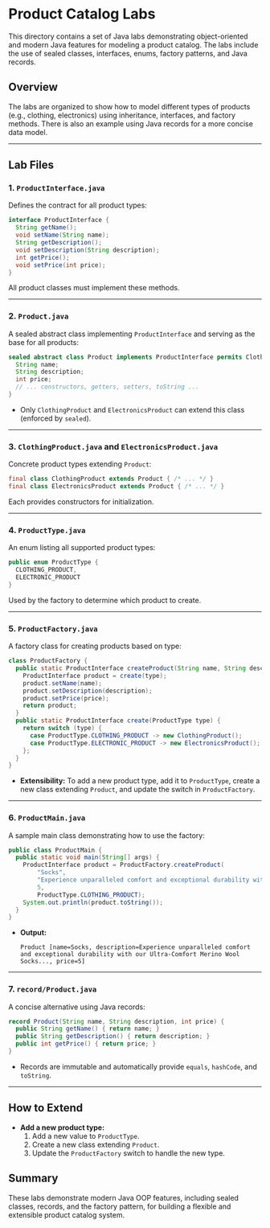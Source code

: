 # Product Catalog Labs

This directory contains a set of Java labs demonstrating object-oriented and modern Java features for modeling a product catalog. The labs include the use of sealed classes, interfaces, enums, factory patterns, and Java records.

## Overview

The labs are organized to show how to model different types of products (e.g., clothing, electronics) using inheritance, interfaces, and factory methods. There is also an example using Java records for a more concise data model.

---

## Lab Files

### 1. `ProductInterface.java`

Defines the contract for all product types:

```java
interface ProductInterface {
  String getName();
  void setName(String name);
  String getDescription();
  void setDescription(String description);
  int getPrice();
  void setPrice(int price);
}
```

All product classes must implement these methods.

---

### 2. `Product.java`

A sealed abstract class implementing `ProductInterface` and serving as the base for all products:

```java
sealed abstract class Product implements ProductInterface permits ClothingProduct, ElectronicsProduct {
  String name;
  String description;
  int price;
  // ... constructors, getters, setters, toString ...
}
```

- Only `ClothingProduct` and `ElectronicsProduct` can extend this class (enforced by `sealed`).

---

### 3. `ClothingProduct.java` and `ElectronicsProduct.java`

Concrete product types extending `Product`:

```java
final class ClothingProduct extends Product { /* ... */ }
final class ElectronicsProduct extends Product { /* ... */ }
```

Each provides constructors for initialization.

---

### 4. `ProductType.java`

An enum listing all supported product types:

```java
public enum ProductType {
  CLOTHING_PRODUCT,
  ELECTRONIC_PRODUCT
}
```

Used by the factory to determine which product to create.

---

### 5. `ProductFactory.java`

A factory class for creating products based on type:

```java
class ProductFactory {
  public static ProductInterface createProduct(String name, String description, int price, ProductType type) {
    ProductInterface product = create(type);
    product.setName(name);
    product.setDescription(description);
    product.setPrice(price);
    return product;
  }
  public static ProductInterface create(ProductType type) {
    return switch (type) {
      case ProductType.CLOTHING_PRODUCT -> new ClothingProduct();
      case ProductType.ELECTRONIC_PRODUCT -> new ElectronicsProduct();
    };
  }
}
```

- **Extensibility:** To add a new product type, add it to `ProductType`, create a new class extending `Product`, and update the switch in `ProductFactory`.

---

### 6. `ProductMain.java`

A sample main class demonstrating how to use the factory:

```java
public class ProductMain {
  public static void main(String[] args) {
    ProductInterface product = ProductFactory.createProduct(
        "Socks",
        "Experience unparalleled comfort and exceptional durability with our Ultra-Comfort Merino Wool Socks...",
        5,
        ProductType.CLOTHING_PRODUCT);
    System.out.println(product.toString());
  }
}
```

- **Output:**
  ```
  Product [name=Socks, description=Experience unparalleled comfort and exceptional durability with our Ultra-Comfort Merino Wool Socks..., price=5]
  ```

---

### 7. `record/Product.java`

A concise alternative using Java records:

```java
record Product(String name, String description, int price) {
  public String getName() { return name; }
  public String getDescription() { return description; }
  public int getPrice() { return price; }
}
```

- Records are immutable and automatically provide `equals`, `hashCode`, and `toString`.

---

## How to Extend

- **Add a new product type:**
  1. Add a new value to `ProductType`.
  2. Create a new class extending `Product`.
  3. Update the `ProductFactory` switch to handle the new type.

## Summary

These labs demonstrate modern Java OOP features, including sealed classes, records, and the factory pattern, for building a flexible and extensible product catalog system.
